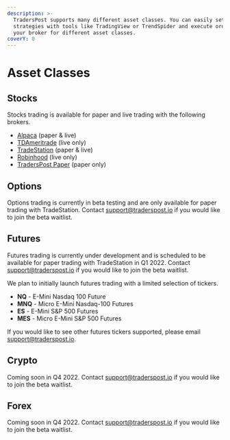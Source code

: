 ```yaml
---
description: >-
  TradersPost supports many different asset classes. You can easily setup
  strategies with tools like TradingView or TrendSpider and execute orders in
  your broker for different asset classes.
coverY: 0
---
```


# Asset Classes

## Stocks

Stocks trading is available for paper and live trading with the following brokers.

* [Alpaca](https://https/alpaca.markets) (paper & live)
* [TDAmeritrade](https://tdameritrade.com) (live only)
* [TradeStation](https://getstarted2.tradestation.com/intro?offer=0147AFWX\&sales\_rep=AHayes) (paper & live)
* [Robinhood](https://https/robinhood.com) (live only)
* [TradersPost Paper](paper-trading.md#traderspost-paper) (paper only)

## Options

Options trading is currently in beta testing and are only available for paper trading with TradeStation. Contact [support@traderspost.io](mailto:support@traderspost.io) if you would like to join the beta waitlist.

## Futures

Futures trading is currently under development and is scheduled to be available for paper trading with TradeStation in Q1 2022. Contact [support@traderspost.io](mailto:support@traderspost.io) if you would like to join the beta waitlist.

We plan to initially launch futures trading with a limited selection of tickers.

* **NQ** - E-Mini Nasdaq 100 Future
* **MNQ** - Micro E-Mini Nasdaq-100 Futures
* **ES** - E-Mini S\&P 500 Futures
* **MES** - Micro E-Mini S\&P 500 Futures

If you would like to see other futures tickers supported, please email [support@traderspost.io](mailto:support@traderspost.io).

## Crypto

Coming soon in Q4 2022. Contact [support@traderspost.io](mailto:support@traderspost.io) if you would like to join the beta waitlist.

## Forex

Coming soon in Q4 2022. Contact [support@traderspost.io](mailto:support@traderspost.io) if you would like to join the beta waitlist.
